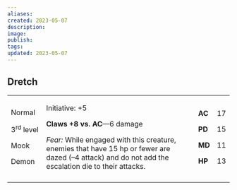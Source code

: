 ```yaml
---
aliases: 
created: 2023-05-07
description: 
image: 
publish: 
tags: 
updated: 2023-05-07
---
```


## Dretch

<table>
<colgroup>
<col style="width: 16%" />
<col style="width: 72%" />
<col style="width: 5%" />
<col style="width: 5%" />
</colgroup>
<tbody>
<tr class="odd">
<td><p>Normal</p>
<p>3<sup>rd</sup> level</p>
<p>Mook</p>
<p>Demon</p></td>
<td><p>Initiative: +5</p>
<p><strong>Claws +8 vs. AC</strong>—6 damage</p>
<p><em>Fear:</em> While engaged with this creature, enemies that have 15
hp or fewer are dazed (–4 attack) and do not add the escalation die to
their attacks.</p></td>
<td><p><strong>AC</strong></p>
<p><strong>PD</strong></p>
<p><strong>MD</strong></p>
<p><strong>HP</strong></p></td>
<td><p>17</p>
<p>15</p>
<p>11</p>
<p>13</p></td>
</tr>
<tr class="even">
<td></td>
<td></td>
<td></td>
<td></td>
</tr>
</tbody>
</table>

